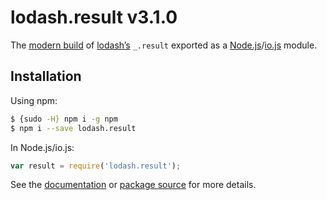 # lodash.result v3.1.0

The [modern build](https://github.com/lodash/lodash/wiki/Build-Differences) of [lodash’s](https://lodash.com/) `_.result` exported as a [Node.js](http://nodejs.org/)/[io.js](https://iojs.org/) module.

## Installation

Using npm:

```bash
$ {sudo -H} npm i -g npm
$ npm i --save lodash.result
```

In Node.js/io.js:

```js
var result = require('lodash.result');
```

See the [documentation](https://lodash.com/docs#result) or [package source](https://github.com/lodash/lodash/blob/3.1.0-npm-packages/lodash.result) for more details.
